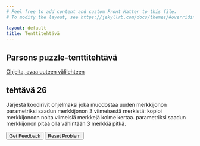 ```yaml
---
# Feel free to add content and custom Front Matter to this file.
# To modify the layout, see https://jekyllrb.com/docs/themes/#overriding-theme-defaults

layout: default
title: Tenttitehtävä
---
```


## Parsons puzzle-tenttitehtävä 
[Ohjeita, avaa uuteen välilehteen](../ohjeet.md)


## tehtävä 26
Järjestä koodirivit ohjelmaksi joka muodostaa uuden merkkijonon parametriksi saadun merkkijonon 3 viimeisestä merkistä: kopioi merkkijonoon noita viimeisiä merkkejä kolme kertaa. parametriksi saadun merkkijonon pitää olla vähintään 3 merkkiä pitkä. 
<div id="P26-sortableTrash" class="sortable-code"></div> 
<div id="P26-sortable" class="sortable-code"></div> 
<div style="clear:both;"></div> 
<p> 
    <input id="P26-feedbackLink" value="Get Feedback" type="button" /> 
    <input id="P26-newInstanceLink" value="Reset Problem" type="button" /> 
</p> 
<script type="text/javascript"> 
(function(){
  var initial = "function newstring(str)\n" +
    "{\n" +
    "  if (str.length >= 3) {\n" +
    "    result_str = str.substring(str.length - 3);\n" +
    "    return result_str + result_str + result_str + result_str;\n" +
    "  }\n" +
    "  else\n" +
    "    return false;\n" +
    "} \\n console.log(newstring(\"Python 3.0\")); \\n ";
  var parsonsPuzzle = new ParsonsWidget({
    "sortableId": "P26-sortable",
    "max_wrong_lines": 10,
    "grader": ParsonsWidget._graders.LineBasedGrader,
    "exec_limit": 2500,
    "can_indent": true,
    "x_indent": 50,
    "lang": "en",
    "trashId": "P26-sortableTrash"
  });
  parsonsPuzzle.init(initial);
  parsonsPuzzle.shuffleLines();
  $("#P26-newInstanceLink").click(function(event){ 
      event.preventDefault(); 
      parsonsPuzzle.shuffleLines(); 
  }); 
  $("#P26-feedbackLink").click(function(event){ 
      event.preventDefault(); 
      parsonsPuzzle.getFeedback(); 
  }); 
})(); 
</script>


